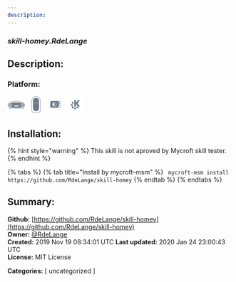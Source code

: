 ```yaml
---
description: 
---
```


### _skill-homey.RdeLange_  
## Description:  
  
  
  
### Platform:  
 ![Mark I](../.gitbook/assets/mark-1-icon.png)  ![Mark II](../.gitbook/assets/mark-2-icon.png)  ![Picroft](../.gitbook/assets/picroft-icon.png)  ![plasmoid](../.gitbook/assets/kde.png)   
## Installation:  
{% hint style="warning" %}
This skill is not aproved by Mycroft skill tester.
{% endhint %}
    
{% tabs %}
{% tab title="Install by mycroft-msm" %}
``` mycroft-msm install https://github.com/RdeLange/skill-homey```
{% endtab %}
  {% endtabs %}
    
## Summary:  
**Github:** [https://github.com/RdeLange/skill-homey](https://github.com/RdeLange/skill-homey)  
**Owner:** [@RdeLange](https://github.com/RdeLange)  
**Created:** 2019 Nov 19 08:34:01 UTC  **Last updated:** 2020 Jan 24 23:00:43 UTC  
**License:** MIT License  
  
**Categories:** [ uncategorized ]   
